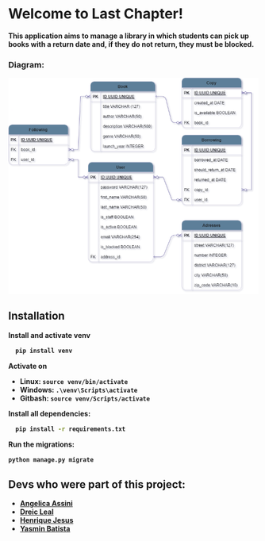 <h1>Welcome to <strong>Last Chapter!<strong></h1>

This application aims to manage a library in which students can pick up books with a return date and, if they do not return, they must be blocked.

<h3>Diagram:</h3>

![Library](DER_last_chapter.png)

<h2>Installation</h2>

Install and activate venv

```bash
  pip install venv
```
Activate on

- Linux: `source venv/bin/activate`
- Windows: `.\venv\Scripts\activate`
- Gitbash: `source venv/Scripts/activate`

Install all dependencies:
```bash
  pip install -r requirements.txt
```
Run the migrations:
```bash
python manage.py migrate
```

## Devs who were part of this project:

- [Angelica Assini](https://www.linkedin.com/in/angelica-assini/)
- [Dreic Leal](https://www.linkedin.com/in/dreicleal/)
- [Henrique Jesus](https://www.linkedin.com/in/henrique-jesus128/)
- [Yasmin Batista](https://www.linkedin.com/in/tsukedev/)
